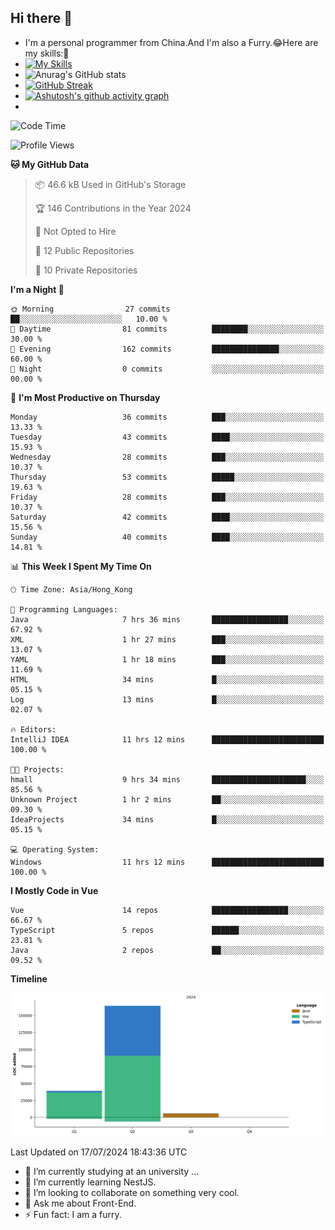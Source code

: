 ## Hi there 👋
- I'm a personal programmer from China.And I'm also a Furry.😂Here are my skills:🤔
- [![My Skills](https://skillicons.dev/icons?i=js,html,css,vue,typescript,java,golang)](https://skillicons.dev)
- ![Anurag's GitHub stats](https://github-readme-stats.vercel.app/api?username=FluffyChi-Xing&count_private=true&show_icons=true&theme=radical)
- [![GitHub Streak](https://streak-stats.demolab.com/?user=FluffyChi-Xing)](https://git.io/streak-stats)
- [![Ashutosh's github activity graph](https://github-readme-activity-graph.vercel.app/graph?username=FluffyChi-Xing&theme=github-compact)](https://github.com/ashutosh00710/github-readme-activity-graph)
- <!--START_SECTION:waka-->
![Code Time](http://img.shields.io/badge/Code%20Time-93%20hrs%2025%20mins-blue)

![Profile Views](http://img.shields.io/badge/Profile%20Views-3-blue)

**🐱 My GitHub Data** 

> 📦 46.6 kB Used in GitHub's Storage 
 > 
> 🏆 146 Contributions in the Year 2024
 > 
> 🚫 Not Opted to Hire
 > 
> 📜 12 Public Repositories 
 > 
> 🔑 10 Private Repositories 
 > 
**I'm a Night 🦉** 

```text
🌞 Morning                27 commits          ██░░░░░░░░░░░░░░░░░░░░░░░   10.00 % 
🌆 Daytime                81 commits          ████████░░░░░░░░░░░░░░░░░   30.00 % 
🌃 Evening                162 commits         ███████████████░░░░░░░░░░   60.00 % 
🌙 Night                  0 commits           ░░░░░░░░░░░░░░░░░░░░░░░░░   00.00 % 
```
📅 **I'm Most Productive on Thursday** 

```text
Monday                   36 commits          ███░░░░░░░░░░░░░░░░░░░░░░   13.33 % 
Tuesday                  43 commits          ████░░░░░░░░░░░░░░░░░░░░░   15.93 % 
Wednesday                28 commits          ███░░░░░░░░░░░░░░░░░░░░░░   10.37 % 
Thursday                 53 commits          █████░░░░░░░░░░░░░░░░░░░░   19.63 % 
Friday                   28 commits          ███░░░░░░░░░░░░░░░░░░░░░░   10.37 % 
Saturday                 42 commits          ████░░░░░░░░░░░░░░░░░░░░░   15.56 % 
Sunday                   40 commits          ████░░░░░░░░░░░░░░░░░░░░░   14.81 % 
```


📊 **This Week I Spent My Time On** 

```text
🕑︎ Time Zone: Asia/Hong_Kong

💬 Programming Languages: 
Java                     7 hrs 36 mins       █████████████████░░░░░░░░   67.92 % 
XML                      1 hr 27 mins        ███░░░░░░░░░░░░░░░░░░░░░░   13.07 % 
YAML                     1 hr 18 mins        ███░░░░░░░░░░░░░░░░░░░░░░   11.69 % 
HTML                     34 mins             █░░░░░░░░░░░░░░░░░░░░░░░░   05.15 % 
Log                      13 mins             █░░░░░░░░░░░░░░░░░░░░░░░░   02.07 % 

🔥 Editors: 
IntelliJ IDEA            11 hrs 12 mins      █████████████████████████   100.00 % 

🐱‍💻 Projects: 
hmall                    9 hrs 34 mins       █████████████████████░░░░   85.56 % 
Unknown Project          1 hr 2 mins         ██░░░░░░░░░░░░░░░░░░░░░░░   09.30 % 
IdeaProjects             34 mins             █░░░░░░░░░░░░░░░░░░░░░░░░   05.15 % 

💻 Operating System: 
Windows                  11 hrs 12 mins      █████████████████████████   100.00 % 
```

**I Mostly Code in Vue** 

```text
Vue                      14 repos            █████████████████░░░░░░░░   66.67 % 
TypeScript               5 repos             ██████░░░░░░░░░░░░░░░░░░░   23.81 % 
Java                     2 repos             ██░░░░░░░░░░░░░░░░░░░░░░░   09.52 % 
```



**Timeline**

![Lines of Code chart](https://raw.githubusercontent.com/FluffyChi-Xing/FluffyChi-Xing/main/assets/bar_graph.png)


 Last Updated on 17/07/2024 18:43:36 UTC
<!--END_SECTION:waka-->
- 🔭 I’m currently studying at an university ...
- 🌱 I’m currently learning NestJS.
- 👯 I’m looking to collaborate on something very cool.
- 💬 Ask me about Front-End.
- ⚡ Fun fact: I am a furry.
